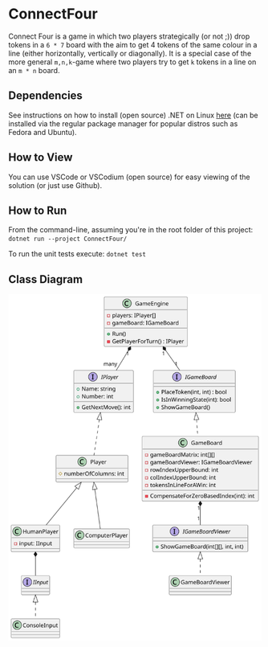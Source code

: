 # ConnectFour
Connect Four is a game in which two players strategically (or not ;)) drop tokens in a `6 * 7` board with the aim to get 4 tokens of the same colour in a line (either horizontally, vertically or diagonally). It is a special case of the more general `m,n,k`-game where two players try to get `k` tokens in a line on an `m * n` board.

## Dependencies
See instructions on how to install (open source) .NET on Linux [here](https://learn.microsoft.com/en-us/dotnet/core/install/linux) (can be installed via the regular package manager for popular distros such as Fedora and Ubuntu).

## How to View
You can use VSCode or VSCodium (open source) for easy viewing of the solution (or just use Github).

## How to Run
From the command-line, assuming you're in the root folder of this project:
`dotnet run --project ConnectFour/`

To run the unit tests execute:
`dotnet test`

## Class Diagram
![Class Diagram](./out/umldiagram/ConnectFour.svg)
